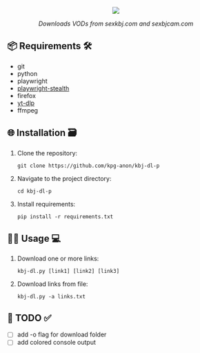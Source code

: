 <p align='center'>
    <img src="https://capsule-render.vercel.app/api?type=transparent&height=90&color=gradient&text=kbj-dlp&fontSize=75&animation=fadeIn"/>
</p>
<p align='center'> 
  <em>Downloads VODs from sexkbj.com and sexbjcam.com</em>
</p>

## 📦 Requirements 🛠️
- git
- python
- playwright
- [playwright-stealth](https://pypi.org/project/playwright-stealth/)
- firefox
- [yt-dlp](https://github.com/yt-dlp/yt-dlp)
- ffmpeg

## 🌐 Installation 🗃
1. Clone the repository:
	```
	git clone https://github.com/kpg-anon/kbj-dl-p
	```
2. Navigate to the project directory:
	```
	cd kbj-dl-p
	```
3. Install requirements:
	```
	pip install -r requirements.txt
	```
## 🧑‍💻 Usage 💻
1. Download one or more links:
	```
	kbj-dl.py [link1] [link2] [link3]
	```
2. Download links from file:
	```
	kbj-dl.py -a links.txt
	```
## 📝 TODO ✅
- [ ] add -o flag for download folder
- [ ] add colored console output
